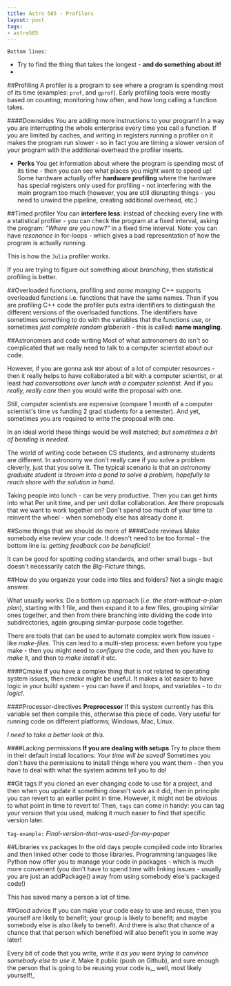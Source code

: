 ```yaml
---
title: Astro 585 - Profilers
layout: post
tags:
- astro585 
---
```


<code>Bottom lines:</code>
* Try to find the thing that takes the longest - **and do something about it!**
* 

##Profiling
A profiler is a program to see where a program is spending most of its time (examples: <code>prof</code>, and <code>gprof</code>). Early profiling tools were mostly based on counting; monitoring how often, and how long calling a function takes.

####Downsides
You are adding more instructions to your program! In a way you are interrupting the whole enterprise every time you call a function. If you are limited by caches, and writing in registers running a profiler on it makes the program run slower - so in fact you are timing a slower version of your program with the additional overhead the profiler inserts.


+ **Perks** You get information about where the program is spending most of its time - then you can see what places you might want to speed up! Some hardware actually offer **hardware profiling** where the hardware has special registers only used for profiling - not interfering with the main program too much (however, you are still disrupting things - you need to unwind the pipeline, creating additional overhead, etc.)


##Timed profiler
You can **interfere less**: instead of checking every line with a statistical profiler - you can check the program at a fixed interval, asking the program: _"Where are you now?"_ in a fixed time interval.
Note: you can have _resonance_ in for-loops - which gives a bad representation of how the program is actually running.

This is how the <code>Julia</code> profiler works.

If you are trying to figure out something about _branching_, then statistical profiling is better.


##Overloaded functions, profiling and _name manging_
C++ supports overloaded functions i.e. functions that have the same names.
Then if you are profiling C++ code the profiler puts extra identifiers to distinguish the different versions of the overloaded functions. The identifiers have sometimes something to do with the variables that the functions use, or sometimes _just complete random gibberish_ - this is called: **name mangling**.

##Astronomers and code writing
Most of what astronomers do isn't so complicated that we really need to talk to a computer scientist about our code.

However, if you are gonna ask <code>NSF</code> about of a lot of computer resources - then it really helps to have collaborated a bit with a computer scientist, or at least _had conversations over lunch with a computer scientist._ And if you _really, really care_ then you would write the proposal with one. 

Still, computer scientists are expensive (compare 1 month of a computer scientist's time vs funding 2 grad students for a semester).
And yet, sometimes you are required to write the proposal with one. 

In an ideal world these things would be well matched; _but sometimes a bit of bending is needed_.

The world of writing code between CS students, and astronomy students are different.
In astronomy we don't really care if you solve a problem cleverly, just that you solve it.
The typical scenario is that an _astronomy graduate student is thrown into a pond to solve a problem, hopefully to reach shore with the solution in hand_.


Taking people into lunch - can be very productive.
Then you can get hints into what 
Per unit time, and per unit dollar collaboration. 
Are there proposals that we want to work together on?
Don't spend too much of your time to reinvent the wheel - when somebody else has already done it.

##Some things that we should do more of
####Code reviews 
Make somebody else review your code. It doesn't need to be too formal - the bottom line is: _getting feedback can be beneficial!_

It can be good for spotting coding standards, and other small bugs - but doesn't necessarily catch the _Big-Picture_ things.


##How do you organize your code into files and folders?
Not a single magic answer. 

What usually works: Do a bottom up approach (_i.e. the start-without-a-plan plan_), starting with 1 file, and then expand it to a few files, grouping similar ones together, and then from there branching into dividing the code into subdirectories, again grouping similar-purpose code together.

There are tools that can be used to automate complex work flow issues - like _make-files_.
This can lead to a multi-step process: even before you type make - then you might need to _configure_ the code, and then you have to _make_ it, and then to _make install it_ etc.

####Cmake
If you have a complex thing that is not related to operating system issues, then _cmake_ might be useful.
It makes a lot easier to have logic in your build system - you can have if and loops, and variables - to do _logic!_. 


####Processor-directives 
**Preprocessor** If this system currently has this variable set then compile this, otherwise this piece of code. 
Very useful for running code on different platforms; Windows, Mac, Linux.

_I need to take a better look at this._

####Lacking permissions
**If you are dealing with setups** Try to place them in their default install locations: _Your time will be saved!_
Sometimes you don't have the permissions to install things where you want them - then you have to deal with what the system admins tell you to do! 

##Git tags
If you cloned an ever changing code to use for a project, and then when you update it something doesn't work as it did, then in principle you can revert to an earlier point in time.
However, it might not be obvious to what point in time to revert to!
Then, <code>tags</code> can come in handy: you can tag your version that you used, making it much easier to find that specific version later.

<code>Tag-example:</code> _Final-version-that-was-used-for-my-paper_


##Libraries vs packages
In the old days people compiled code into libraries and then linked other code to those libraries.
Programming languages like Python now offer you to manage your code in packages - which is much more convenient (you don't have to spend time with linking issues - usually you are just an addPackage() away from using somebody else's packaged code!)

This has saved many a person a lot of time.

##Good advice
If you can make your code easy to use and reuse, then you yourself are likely to benefit; your group is likely to benefit; and maybe somebody else is also likely to benefit. And there is also that chance of a chance that that person which benefited will also benefit you in some way later! 

Every bit of code that you write, _write it as you were trying to convince somebody else to use it_.
Make it public (push on Github), and sure enough the person that is going to be reusing your code is,_ well, most likely yourself!_


